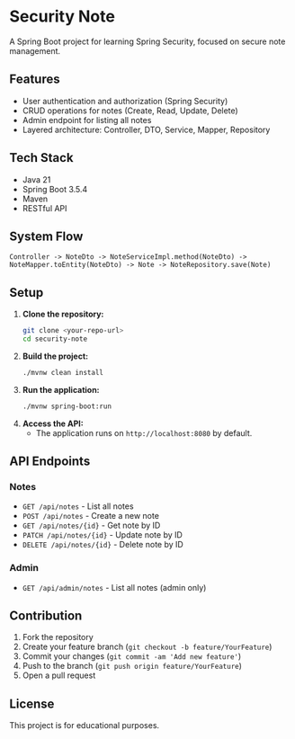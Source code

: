 # Security Note

A Spring Boot project for learning Spring Security, focused on secure note management.

## Features
- User authentication and authorization (Spring Security)
- CRUD operations for notes (Create, Read, Update, Delete)
- Admin endpoint for listing all notes
- Layered architecture: Controller, DTO, Service, Mapper, Repository

## Tech Stack
- Java 21
- Spring Boot 3.5.4
- Maven
- RESTful API

## System Flow
```
Controller -> NoteDto -> NoteServiceImpl.method(NoteDto) -> NoteMapper.toEntity(NoteDto) -> Note -> NoteRepository.save(Note)
```

## Setup
1. **Clone the repository:**
   ```bash
   git clone <your-repo-url>
   cd security-note
   ```
2. **Build the project:**
   ```bash
   ./mvnw clean install
   ```
3. **Run the application:**
   ```bash
   ./mvnw spring-boot:run
   ```
4. **Access the API:**
   - The application runs on `http://localhost:8080` by default.

## API Endpoints
### Notes
- `GET /api/notes` - List all notes
- `POST /api/notes` - Create a new note
- `GET /api/notes/{id}` - Get note by ID
- `PATCH /api/notes/{id}` - Update note by ID
- `DELETE /api/notes/{id}` - Delete note by ID

### Admin
- `GET /api/admin/notes` - List all notes (admin only)

## Contribution
1. Fork the repository
2. Create your feature branch (`git checkout -b feature/YourFeature`)
3. Commit your changes (`git commit -am 'Add new feature'`)
4. Push to the branch (`git push origin feature/YourFeature`)
5. Open a pull request

## License
This project is for educational purposes.
